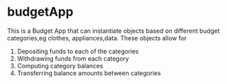 # budgetApp
This is a Budget App that can instantiate objects based on different budget categories,eg clothes, appliances,data. 
These objects allow for
1.  Depositing funds to each of the categories
2.  Withdrawing funds from each category
3.  Computing category balances
4.  Transferring balance amounts between categories
